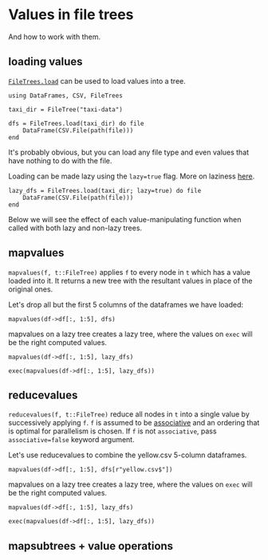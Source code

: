 
# Values in file trees

And how to work with them.

## loading values

[`FileTrees.load`](/api/#load) can be used to load values into a tree.
```julia:dir1
using DataFrames, CSV, FileTrees

taxi_dir = FileTree("taxi-data")

dfs = FileTrees.load(taxi_dir) do file
    DataFrame(CSV.File(path(file)))
end
```

It's probably obvious, but you can load any file type and even values that have nothing to do with the file.

Loading can be made lazy using the `lazy=true` flag. More on laziness [here](/lazy-parallel/).
```julia:dir1
lazy_dfs = FileTrees.load(taxi_dir; lazy=true) do file
    DataFrame(CSV.File(path(file)))
end
```

Below we will see the effect of each value-manipulating function when called with both lazy and non-lazy trees.

## mapvalues

`mapvalues(f, t::FileTree)` applies `f` to every node in `t` which has a value loaded into it. It returns a new tree with the resultant values in place of the original ones.

Let's drop all but the first 5 columns of the dataframes we have loaded:
```julia:dir1
mapvalues(df->df[:, 1:5], dfs)
```

mapvalues on a lazy tree creates a lazy tree, where the values on `exec` will be the right computed values.
```julia:dir1
mapvalues(df->df[:, 1:5], lazy_dfs)
```

```julia:dir1
exec(mapvalues(df->df[:, 1:5], lazy_dfs))
```
## reducevalues

`reducevalues(f, t::FileTree)` reduce all nodes in `t` into a single value by successively applying `f`. `f` is assumed to be [associative](https://en.wikipedia.org/wiki/Associative_property) and an ordering that is optimal for parallelism is chosen. If `f` is not `associative`, pass `associative=false` keyword argument.

Let's use reducevalues to combine the yellow.csv 5-column dataframes.

```julia:dir1
mapvalues(df->df[:, 1:5], dfs[r"yellow.csv$"])
```

mapvalues on a lazy tree creates a lazy tree, where the values on `exec` will be the right computed values.
```julia:dir1
mapvalues(df->df[:, 1:5], lazy_dfs)
```

```julia:dir1
exec(mapvalues(df->df[:, 1:5], lazy_dfs))
```

## mapsubtrees + value operations
